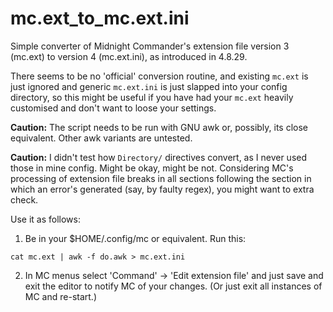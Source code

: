 # mc.ext_to_mc.ext.ini
Simple converter of Midnight Commander's extension file version 3 (mc.ext) to version 4 (mc.ext.ini), as introduced in 4.8.29.

There seems to be no 'official' conversion routine, and existing `mc.ext` is just ignored and generic `mc.ext.ini` is just slapped into your config directory, so this might be useful if you have had your `mc.ext` heavily customised and don't want to loose your settings.

**Caution:** The script needs to be run with GNU awk or, possibly, its close equivalent. Other awk variants are untested.

**Caution:** I didn't test how `Directory/` directives convert, as I never used those in mine config. Might be okay, might be not. 
Considering MC's processing of extension file breaks in all sections following the section in which an error's generated (say, by faulty regex), you might want to extra check.

Use it as follows:
1) Be in your $HOME/.config/mc or equivalent. Run this:

  `cat mc.ext | awk -f do.awk > mc.ext.ini`
  
2) In MC menus select 'Command' -> 'Edit extension file' and just save and exit the editor to notify MC of your changes. (Or just exit all instances of MC and re-start.)
